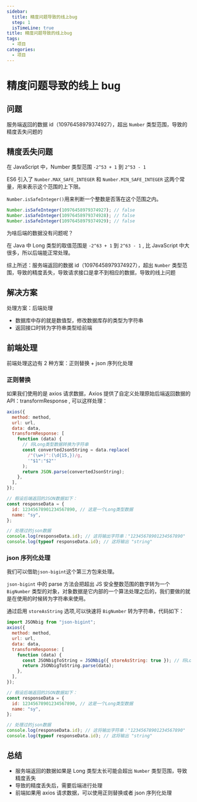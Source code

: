 ```yaml
---
sidebar:
  title: 精度问题导致的线上bug
  step: 1
  isTimeLine: true
title: 精度问题导致的线上bug
tags:
  - 项目
categories:
  - 项目
---
```


# 精度问题导致的线上 bug

## 问题

服务端返回的数据 id（10976458979374927），超出 `Number` 类型范围，导致的精度丢失问题的

## 精度丢失问题

在 JavaScript 中，Number 类型范围 `-2^53 + 1` 到 `2^53 - 1`

ES6 引入了 `Number.MAX_SAFE_INTEGER` 和 `Number.MIN_SAFE_INTEGER` 这两个常量，用来表示这个范围的上下限。

`Number.isSafeInteger()`用来判断一个整数是否落在这个范围之内。

```js
Number.isSafeInteger(10976458979374927); // false
Number.isSafeInteger(10976458979374928); // false
Number.isSafeInteger(10976458979374929); // false
```

为啥后端的数据没有问题呢？

在 Java 中 Long 类型的取值范围是 `-2^63 + 1` 到 `2^63 - 1` , 比 JavaScript 中大很多，所以后端能正常处理。

综上所述：服务端返回的数据 id（10976458979374927），超出 `Number` 类型范围，导致的精度丢失，导致请求接口是拿不到相应的数据，导致的线上问题

## 解决方案

处理方案：后端处理

- 数据库中存的就是数值型，修改数据库存的类型为字符串
- 返回接口时转为字符串类型给前端

## 前端处理

前端处理这边有 2 种方案：正则替换 + json 序列化处理

### 正则替换

如果我们使用的是 axios 请求数据，Axios 提供了自定义处理原始后端返回数据的 API：transformResponse , 可以这样处理：

```js
axios({
  method: method,
  url: url,
  data: data,
  transformResponse: [
    function (data) {
      // 将Long类型数据转换为字符串
      const convertedJsonString = data.replace(
        /"(\w+)":(\d{15,})/g,
        '"$1":"$2"'
      );
      return JSON.parse(convertedJsonString);
    },
  ],
});

// 假设后端返回的JSON数据如下：
const responseData = {
  id: 12345678901234567890, // 这是一个Long类型数据
  name: "sy",
};

// 处理过的json数据
console.log(responseData.id); // 这将输出字符串："12345678901234567890"
console.log(typeof responseData.id); // 这将输出 "string"
```

### json 序列化处理

我们可以借助`json-bigint`这个第三方包来处理。

`json-bigint` 中的 parse 方法会把超出 JS 安全整数范围的数字转为一个 `BigNumber` 类型的对象，对象数据是它内部的一个算法处理之后的，我们要做的就是在使用的时候转为字符串来使用。

通过启用 `storeAsString` 选项,可以快速将 `BigNumber` 转为字符串，代码如下：

```js
import JSONbig from "json-bigint";
axios({
  method: method,
  url: url,
  data: data,
  transformResponse: [
    function (data) {
      const JSONbigToString = JSONbig({ storeAsString: true }); // 将Long类型数据转换为字符串
      return JSONbigToString.parse(data);
    },
  ],
});

// 假设后端返回的JSON数据如下：
const responseData = {
  id: 12345678901234567890, // 这是一个Long类型数据
  name: "sy",
};

// 处理过的json数据
console.log(responseData.id); // 这将输出字符串："12345678901234567890"
console.log(typeof responseData.id); // 这将输出 "string"
```

## 总结

- 服务端返回的数据如果是 Long 类型太长可能会超出 `Number` 类型范围，导致精度丢失
- 导致的精度丢失后，需要后端进行处理
- 前端如果用 axios 请求数据，可以使用正则替换或者 json 序列化处理